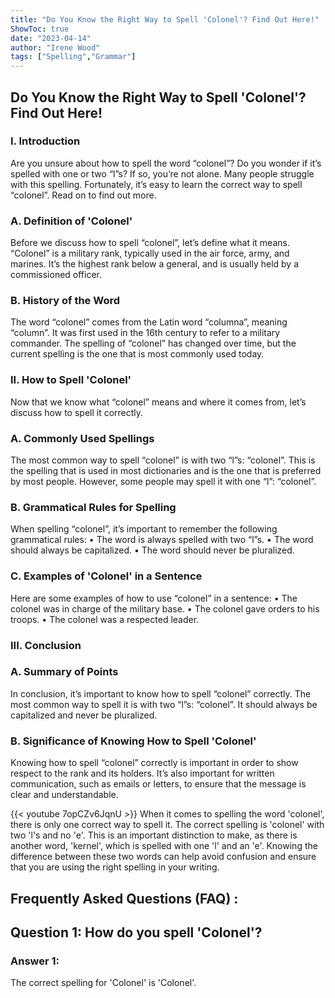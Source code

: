 ```yaml
---
title: "Do You Know the Right Way to Spell 'Colonel'? Find Out Here!"
ShowToc: true 
date: "2023-04-14"
author: "Irene Wood" 
tags: ["Spelling","Grammar"]
---
```

<h2>Do You Know the Right Way to Spell 'Colonel'? Find Out Here!</h2>

<h3>I. Introduction</h3>
Are you unsure about how to spell the word “colonel”? Do you wonder if it’s spelled with one or two “l”s? If so, you’re not alone. Many people struggle with this spelling. Fortunately, it’s easy to learn the correct way to spell “colonel”. Read on to find out more. 

<h3>A. Definition of 'Colonel'</h3>
Before we discuss how to spell “colonel”, let’s define what it means. “Colonel” is a military rank, typically used in the air force, army, and marines. It’s the highest rank below a general, and is usually held by a commissioned officer. 

<h3>B. History of the Word</h3>
The word “colonel” comes from the Latin word “columna”, meaning “column”. It was first used in the 16th century to refer to a military commander. The spelling of “colonel” has changed over time, but the current spelling is the one that is most commonly used today.

<h3>II. How to Spell 'Colonel'</h3>
Now that we know what “colonel” means and where it comes from, let’s discuss how to spell it correctly. 

<h3>A. Commonly Used Spellings</h3>
The most common way to spell “colonel” is with two “l”s: “colonel”. This is the spelling that is used in most dictionaries and is the one that is preferred by most people. However, some people may spell it with one “l”: “colonel”. 

<h3>B. Grammatical Rules for Spelling</h3>
When spelling “colonel”, it’s important to remember the following grammatical rules: 
•	The word is always spelled with two “l”s. 
•	The word should always be capitalized. 
•	The word should never be pluralized. 

<h3>C. Examples of 'Colonel' in a Sentence</h3>
Here are some examples of how to use “colonel” in a sentence: 
•	The colonel was in charge of the military base. 
•	The colonel gave orders to his troops. 
•	The colonel was a respected leader. 

<h3>III. Conclusion</h3>
<h3>A. Summary of Points</h3>
In conclusion, it’s important to know how to spell “colonel” correctly. The most common way to spell it is with two “l”s: “colonel”. It should always be capitalized and never be pluralized. 

<h3>B. Significance of Knowing How to Spell 'Colonel'</h3>
Knowing how to spell “colonel” correctly is important in order to show respect to the rank and its holders. It’s also important for written communication, such as emails or letters, to ensure that the message is clear and understandable.

{{< youtube 7opCZv6JqnU >}} 
When it comes to spelling the word 'colonel', there is only one correct way to spell it. The correct spelling is 'colonel' with two 'l's and no 'e'. This is an important distinction to make, as there is another word, 'kernel', which is spelled with one 'l' and an 'e'. Knowing the difference between these two words can help avoid confusion and ensure that you are using the right spelling in your writing.

## Frequently Asked Questions (FAQ) :
<h2>Question 1: How do you spell 'Colonel'?</h2>

<h3>Answer 1:</h3>
The correct spelling for 'Colonel' is 'Colonel'.





